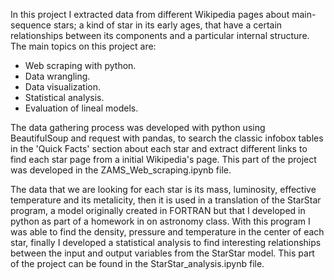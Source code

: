 In this project I extracted data from different Wikipedia pages about main-sequence stars; a kind of star in its early ages, that have a certain relationships between its components and a particular internal structure.
The main topics on this project are:
- Web scraping with python.
- Data wrangling.
- Data visualization.
- Statistical analysis.
- Evaluation of lineal models.

The data gathering process was developed with python using BeautifulSoup and request with pandas, to search the classic infobox tables in the 'Quick Facts' section about each star and extract different links to find each star page from a initial Wikipedia's page.
This part of the project was developed in the ZAMS_Web_scraping.ipynb file.

The data that we are looking for each star is its mass, luminosity, effective temperature and its metalicity, then it is used in a translation of the StarStar program, a model originally created in FORTRAN but that I developed in python as part of a homework in on astronomy class.
With this program I was able to find the density, pressure and temperature in the center of each star, finally I developed a statistical analysis to find interesting relationships between the input and output variables from the StarStar model. This part of the project can be found in the StarStar_analysis.ipynb file.
